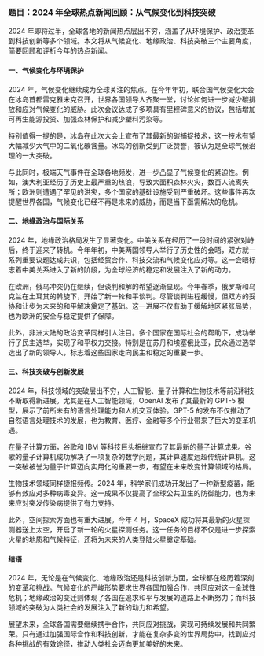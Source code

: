 ### 题目：2024 年全球热点新闻回顾：从气候变化到科技突破

2024 年即将过半，全球各地的新闻热点层出不穷，涵盖了从环境保护、政治变革到科技创新等多个领域。本文将从气候变化、地缘政治、科技突破三个主要角度，简要回顾和评析今年的热点新闻。

#### 一、气候变化与环境保护

2024 年，气候变化继续成为全球关注的焦点。在今年年初，联合国气候变化大会在冰岛首都雷克雅未克召开，世界各国领导人齐聚一堂，讨论如何进一步减少碳排放和应对气候变化的威胁。此次会议达成了多项具有里程碑意义的协议，包括增加可再生能源投资、加强森林保护和减少塑料污染等。

特别值得一提的是，冰岛在此次大会上宣布了其最新的碳捕捉技术，这一技术有望大幅减少大气中的二氧化碳含量。冰岛的创新受到广泛赞誉，被认为是全球气候治理的一大突破。

与此同时，极端天气事件在全球各地频发，进一步凸显了气候变化的紧迫性。例如，澳大利亚经历了历史上最严重的热浪，导致大面积森林火灾，数百人流离失所；欧洲则遭遇了罕见的洪灾，多个国家的基础设施受到严重破坏。这些事件再次提醒世界各国，气候变化已经不再是未来的威胁，而是当下亟需解决的危机。

#### 二、地缘政治与国际关系

2024 年，地缘政治格局发生了显著变化。中美关系在经历了一段时间的紧张对峙后，终于迎来了转机。今年年初，中美两国领导人举行了历史性的会晤，双方就一系列重要议题达成共识，包括经贸合作、科技交流和气候变化应对等。这一会晤标志着中美关系进入了新的阶段，为全球经济的稳定和发展注入了新的动力。

在欧洲，俄乌冲突仍在继续，但谈判和解的希望逐渐显现。今年春季，俄罗斯和乌克兰在土耳其的斡旋下，开始了新一轮和平谈判。尽管谈判进程缓慢，但双方的妥协和让步为未来的和平解决奠定了基础。这一进展不仅有助于缓解地区紧张局势，也为欧洲的安全与稳定提供了保障。

此外，非洲大陆的政治变革同样引人注目。多个国家在国际社会的帮助下，成功举行了民主选举，实现了和平权力交接。特别是在苏丹和埃塞俄比亚，民众通过选举选出了新的领导人，标志着这些国家走向民主和稳定的重要一步。

#### 三、科技突破与创新发展

2024 年，科技领域的突破层出不穷，人工智能、量子计算和生物技术等前沿科技不断取得新进展。尤其是在人工智能领域，OpenAI 发布了其最新的 GPT-5 模型，展示了前所未有的语言处理能力和人机交互体验。GPT-5 的发布不仅推动了自然语言处理技术的发展，也为教育、医疗、金融等多个行业带来了巨大的变革机遇。

在量子计算方面，谷歌和 IBM 等科技巨头相继宣布了其最新的量子计算成果。谷歌的量子计算机成功解决了一项复杂的数学问题，其计算速度远超传统计算机。这一突破被誉为量子计算迈向实用化的重要一步，有望在未来改变计算领域的格局。

生物技术领域同样捷报频传。2024 年，科学家们成功开发出了一种新型疫苗，能够有效应对多种病毒变异。这一成果不仅提高了全球公共卫生的防御能力，也为未来应对突发传染病提供了有力支持。

此外，空间探索方面也有重大进展。今年 4 月，SpaceX 成功将其最新的火星探测器送上太空，开启了新一轮的火星探测任务。这一任务的目标不仅是进一步探索火星的地质和气候特征，还将为未来的人类登陆火星奠定基础。

#### 结语

2024 年，无论是在气候变化、地缘政治还是科技创新方面，全球都在经历着深刻的变革和挑战。气候变化的严峻形势要求世界各国加强合作，共同应对这一全球性危机；地缘政治的变迁则体现了各国在追求和平与发展的道路上不断努力；而科技领域的突破为人类社会的发展注入了新的动力和希望。

展望未来，全球各国需要继续携手合作，共同应对挑战，实现可持续发展和共同繁荣。只有通过加强国际合作和科技创新，才能在复杂多变的世界局势中，找到应对各种挑战的有效途径，推动人类社会迈向更加美好的未来。